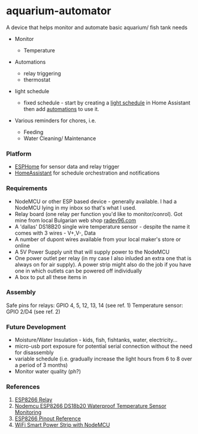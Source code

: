 # aquarium-automator
A device that helps monitor and automate basic aquarium/ fish tank needs


- Monitor
  - Temperature

- Automations
  - relay triggering
  - thermostat
- light schedule
  - fixed schedule - start by creating a [light schedule](light-schedule.md) in Home Assistant then add [automations](light_automation.md) to use it.
- Various reminders for chores, i.e.
  - Feeding
  - Water Cleaning/ Maintenance
  
### Platform ###
- [ESPHome](https://esphome.io) for sensor data and relay trigger
- [HomeAssistant](https://www.home-assistant.io) for schedule orchestration and notifications


### Requirements ###
- NodeMCU or other ESP based device - generally available. I had a NodeMCU lying in my inbox so that's what I used.
- Relay board (one relay per function you'd like to monitor/conrol). Got mine from local Bulgarian web shop [radev96.com](https://radev96.com)
- A 'dallas' DS18B20 single wire temperature sensor - despite the name it comes with 3 wires - V+,V-, Data
- A number of dupont wires available from your local maker's store or online
- A 5V Power Supply unit that will supply power to the NodeMCU
- One power outlet per relay (in my case I also inluded an extra one that is always on for air supply). A power strip might also do the job if you have one in which outlets can be powered off individually
- A box to put all these items in

### Assembly ###

Safe pins for relays: GPIO 4, 5, 12, 13, 14 (see ref. 1)
Temperature sensor: GPIO 2/D4 (see ref. 2)



### Future Development ###
- Moisture/Water Insulation - kids, fish, fishtanks, water, electricity…
- micro-usb port exposure for potential serial connection without the need for disassembly
- variable schedule (i.e. gradually increase the light hours from 6 to 8 over a period of 3 months)
- Monitor water quality (ph?)

### References ###
1. [ESP8266 Relay](https://randomnerdtutorials.com/esp8266-relay-module-ac-web-server/)
2. [Nodemcu ESP8266 DS18b20 Waterproof Temperature Sensor Monitoring](https://www.electroniclinic.com/nodemcu-esp8266-ds18b20-waterproof-temperature-sensor-monitoring/)
3. [ESP8266 Pinout Reference](https://randomnerdtutorials.com/esp8266-pinout-reference-gpios/)
4. [WiFi Smart Power Strip with NodeMCU](https://www.instructables.com/WiFi-Smart-Power-Strip-With-NodeMCU/)
